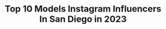 ---
title: Top 10 Models Instagram Influencers In San Diego in 2023
description: >-
  Find top models Instagram influencers in San Diego in 2023. Most popular hashtags: #sandiego #model #photography.
platform: Instagram
hits: 178
text_top: Analyze the most popular Instagram profiles on inBeat.
text_bottom: Our database has 178 Instagram influencers like this in San Diego, United States for you to contact.
profiles:
  - username: "liv_aloha_"
    fullname: >-
      Liv Hoekstra
    bio: >-
      Maui, Hawaii 🌺 / San Diego📍 San Diego State University 23’ @fabfitfun code LIV10 @priverevaux @oneoneswimwear @surfwater @cleancause
    location: "United States"
    followers: 17058
    engagement: 798
    commentsToLikes: 0.016833
    id: ckap3eaei2plf0i78g7yh2rct
    verified: false
    hashtags: "#adventure, #mauilife, #swimsuitmodelgram, #islandlife"
  - username: "ivansharrisphotography"
    fullname: >-
      Ivan S Harris Photography
    bio: >-
      Visual Journalist Based in #SanDiego. Viral, Published Photographer, Brand Photographer, Marketing Consultant & @suedesocialmedia Creative Director.
    location: "United States"
    followers: 15419
    engagement: 253
    commentsToLikes: 0.069833
    id: ckaor1frflaz70i7829ookpja
    verified: false
    hashtags: "#fashion, #photography, #lyrics, #california"
  - username: "jacquelinegoehner"
    fullname: >-
      Jacqueline Goehner
    bio: >-
      Costume Designer🧚 Cosplayer🧜 Gamer🧙 Nerd👩‍🔬 Model💃 Patreon.com/JacquelineGoehner
    location: "United States"
    followers: 68476
    engagement: 366
    commentsToLikes: 0.040478
    id: ck6tij18h0t610j719ife2ji8
    verified: false
    hashtags: "#redsonja, #dynamitecomics, #redsonjacosplay, #nintendo"
  - username: "tnt_18_"
    fullname: >-
      TNT💣 #18
    bio: >-
      •Follower of Christ •Mommy to @mykalirose •Founder of @chekrok •Harlem Globetrotter •@nikewomen model/collaborator •San Diego livin ☀️
    location: "United States"
    followers: 50618
    engagement: 81
    commentsToLikes: 0.062804
    id: ck6uddkcukhp40j717uzv5fkh
    verified: true
    hashtags: "#challenge, #harlemglobetrotters, #goddontmiss, #excusethemeanmuglol"
  - username: "jovannoy"
    fullname: >-
      Joann Van Noy
    bio: >-
      Social Media Consultant Content Creator | Model 📍#SanDiego 🐾 @riggysthegolden 📧 joannvannoy@gmail.com
    location: "United States"
    followers: 5070
    engagement: 605
    commentsToLikes: 0.053382
    id: ck14kba3coo2j0i19vfnqfrgs
    verified: false
    hashtags: "#mycalvins, #ad, #mejuripartner, #desertshoot"
  - username: "schmalltalk"
    fullname: >-
      SYDNEY SCHMALL
    bio: >-
      🌟IG Growth & Branding Strategist🌟 👇🏼DM Me To Grow Your Insta👇🏼 🌴Florida Based Influencer CEO @flossy.io @thetampabaysocialites 💅🏼
    location: "United States"
    followers: 16158
    engagement: 956
    commentsToLikes: 0.077027
    id: ck6u4i1td3ucd0j71dv01zbix
    verified: false
    hashtags: "#blogger, #entrepreneurslife, #fashioninfluencer, #latinagirl"
  - username: "c.h.kennedy"
    fullname: >-
      Christine Kennedy
    bio: >-
      Model • Actress • Spokesmodel 𝗔𝗤𝗨𝗔 𝗧𝗮𝗹𝗲𝗻𝘁 𝘗𝘩𝘢𝘳𝘮.𝘋 “𝗬𝗼𝘂 𝗮𝗿𝗲 𝗻𝗲𝘃𝗲𝗿 𝘁𝗼𝗼 𝗼𝗹𝗱 𝘁𝗼 𝘀𝗲𝘁 𝗮𝗻𝗼𝘁𝗵𝗲𝗿 𝗴𝗼𝗮𝗹 𝗼𝗿 𝘁𝗼 𝗱𝗿𝗲𝗮𝗺 𝗮 𝗻𝗲𝘄 𝗱𝗿𝗲𝗮𝗺.”
    location: "United States"
    followers: 4412
    engagement: 719
    commentsToLikes: 0.087042
    id: ck8tdvntr4vjx0j78ys9kwhz5
    verified: false
    hashtags: "#happy, #photooftheday, #bnw, #actress"
  - username: "n_kotselas"
    fullname: >-
      Nicholas Kotselas
    bio: >-
      Mister Global USA 🇺🇸 2020 San Diego Model Management Olympic Cafe 🇺🇸🇺🇸🇬🇷🇬🇷
    location: "United States"
    followers: 13179
    engagement: 777
    commentsToLikes: 0.043443
    id: ck55li1oy1mbi0i11z1q2z20a
    verified: false
    hashtags: ""
  - username: "amandasebastiann"
    fullname: >-
      A M A N D A  S E B A S T I A N
    bio: >-
      ✰ Freedom Models LA ✰ san diego, ca sc: amanda_s6
    location: "United States"
    followers: 7322
    engagement: 2763
    commentsToLikes: 0.074706
    id: ck8wd3vihdd1r0j78ektzgeyi
    verified: false
    hashtags: "#17, #pinoypride"
  - username: "parkerheath_"
    fullname: >-
      Parker Heath
    bio: >-
      BMX-ing and Model-ing .. 📍SanDiegoCA @gtbmxfreestyle | @demolitionparts | @kaliprotectives || @nomadmgmt | Injury video👇🏻
    location: "United States"
    followers: 9355
    engagement: 633
    commentsToLikes: 0.040302
    id: ck0vwf9obtev20i1939m6oeq0
    verified: false
    hashtags: "#goodtimes, #bmx, #sandiegomodels, #nomadmgmt"
---